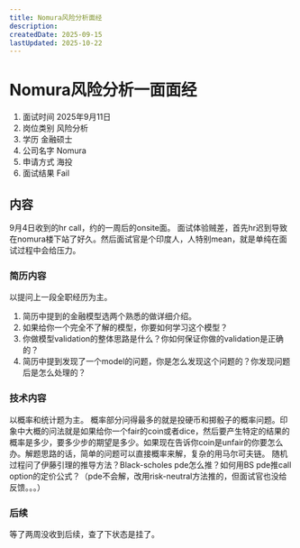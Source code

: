```yaml
---
title: Nomura风险分析面经
description: 
createdDate: 2025-09-15
lastUpdated: 2025-10-22
---
```

# Nomura风险分析一面面经
1. 面试时间 2025年9月11日
2. 岗位类别 风险分析
3. 学历 金融硕士
4. 公司名字 Nomura
5. 申请方式 海投
6. 面试结果 Fail

## 内容
9月4日收到的hr call，约的一周后的onsite面。
面试体验贼差，首先hr迟到导致在nomura楼下站了好久。然后面试官是个印度人，人特别mean，就是单纯在面试过程中会给压力。

### 简历内容
以提问上一段全职经历为主。
1. 简历中提到的金融模型选两个熟悉的做详细介绍。
2. 如果给你一个完全不了解的模型，你要如何学习这个模型？
3. 你做模型validation的整体思路是什么？你如何保证你做的validation是正确的？
4. 简历中提到发现了一个model的问题，你是怎么发现这个问题的？你发现问题后是怎么处理的？

### 技术内容
以概率和统计题为主。
概率部分问得最多的就是投硬币和掷骰子的概率问题。印象中大概的问法就是如果给你一个fair的coin或者dice，然后要产生特定的结果的概率是多少，要多少步的期望是多少。如果现在告诉你coin是unfair的你要怎么办。解题思路的话，简单的问题可以直接概率来解，复杂的用马尔可夫链。
随机过程问了伊藤引理的推导方法？Black-scholes pde怎么推？如何用BS pde推call option的定价公式？（pde不会解，改用risk-neutral方法推的，但面试官也没给反馈。。。）

### 后续
等了两周没收到后续，查了下状态是挂了。